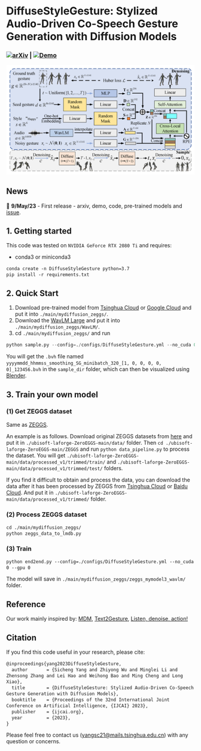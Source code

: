 # DiffuseStyleGesture: Stylized Audio-Driven Co-Speech Gesture Generation with Diffusion Models

### [![arXiv](https://img.shields.io/badge/arXiv-2305.04919-red.svg)](https://arxiv.org/abs/2305.04919) | [![Demo](https://img.shields.io/badge/YouTube-FF0000)](https://youtu.be/Nzom6gkQ2tM)

<div align=center>
<img src="Framework.png" width="750px">
</div>


## News

📢 **9/May/23** - First release - arxiv, demo, code, pre-trained models and [issue](https://github.com/YoungSeng/DiffuseStyleGesture/issues/1#issue-1702250404).


## 1. Getting started

This code was tested on `NVIDIA GeForce RTX 2080 Ti` and requires:

* conda3 or miniconda3

```
conda create -n DiffuseStyleGesture python=3.7
pip install -r requirements.txt 
```

[//]: # (-i https://pypi.tuna.tsinghua.edu.cn/simple)

## 2. Quick Start

1. Download pre-trained model from [Tsinghua Cloud](https://cloud.tsinghua.edu.cn/f/8ade7c73e05c4549ac6b/) or [Google Cloud](https://drive.google.com/file/d/1RlusxWJFJMyauXdbfbI_XreJwVRnrBv_/view?usp=share_link)
and put it into `./main/mydiffusion_zeggs/`.
2. Download the [WavLM Large](https://github.com/microsoft/unilm/tree/master/wavlm) and put it into `./main/mydiffusion_zeggs/WavLM/`.
3. cd `./main/mydiffusion_zeggs/` and run 
```python
python sample.py --config=./configs/DiffuseStyleGesture.yml --no_cuda 0 --gpu 0 --model_path './model000450000.pt' --audiowavlm_path "./015_Happy_4_x_1_0.wav" --max_len 320
```
You will get the `.bvh` file named `yyyymmdd_hhmmss_smoothing_SG_minibatch_320_[1, 0, 0, 0, 0, 0]_123456.bvh` in the `sample_dir` folder, which can then be visualized using [Blender](https://www.blender.org/).

## 3. Train your own model

### (1) Get ZEGGS dataset

Same as [ZEGGS](https://github.com/ubisoft/ubisoft-laforge-ZeroEGGS).

An example is as follows.
Download original ZEGGS datasets from [here](https://github.com/ubisoft/ubisoft-laforge-ZeroEGGS) and put it in `./ubisoft-laforge-ZeroEGGS-main/data/` folder.
Then `cd ./ubisoft-laforge-ZeroEGGS-main/ZEGGS` and run `python data_pipeline.py` to process the dataset.
You will get `./ubisoft-laforge-ZeroEGGS-main/data/processed_v1/trimmed/train/` and `./ubisoft-laforge-ZeroEGGS-main/data/processed_v1/trimmed/test/` folders.

If you find it difficult to obtain and process the data, you can download the data after it has been processed by ZEGGS from [Tsinghua Cloud](https://cloud.tsinghua.edu.cn/f/ba5f3b33d94b4cba875b/) or [Baidu Cloud](https://pan.baidu.com/s/1KakkGpRZWfaJzfN5gQvPAw?pwd=vfuc).
And put it in `./ubisoft-laforge-ZeroEGGS-main/data/processed_v1/trimmed/` folder.


### (2) Process ZEGGS dataset

```
cd ./main/mydiffusion_zeggs/
python zeggs_data_to_lmdb.py
```

### (3) Train

```
python end2end.py --config=./configs/DiffuseStyleGesture.yml --no_cuda 0 --gpu 0
```
The model will save in `./main/mydiffusion_zeggs/zeggs_mymodel3_wavlm/` folder.


<!-- Here is our video. Characters from [here](https://www.mixamo.com/#/?page=2&type=Character).  -->
<!-- https://github.com/YoungSeng/DiffuseStyleGesture/assets/37477030/6ae45c42-2275-422b-b0e7-f291e59646eb -->


## Reference
Our work mainly inspired by: [MDM](https://github.com/GuyTevet/motion-diffusion-model), [Text2Gesture](https://github.com/youngwoo-yoon/Co-Speech_Gesture_Generation), [Listen, denoise, action!](https://arxiv.org/abs/2211.09707)

## Citation
If you find this code useful in your research, please cite:

```
@inproceedings{yang2023DiffuseStyleGesture,
  author       = {Sicheng Yang and Zhiyong Wu and Minglei Li and Zhensong Zhang and Lei Hao and Weihong Bao and Ming Cheng and Long Xiao},
  title        = {DiffuseStyleGesture: Stylized Audio-Driven Co-Speech Gesture Generation with Diffusion Models},
  booktitle    = {Proceedings of the 32nd International Joint Conference on Artificial Intelligence, {IJCAI} 2023},
  publisher    = {ijcai.org},
  year         = {2023},
}
```

Please feel free to contact us ([yangsc21@mails.tsinghua.edu.cn](yangsc21@mails.tsinghua.edu.cn)) with any question or concerns.
